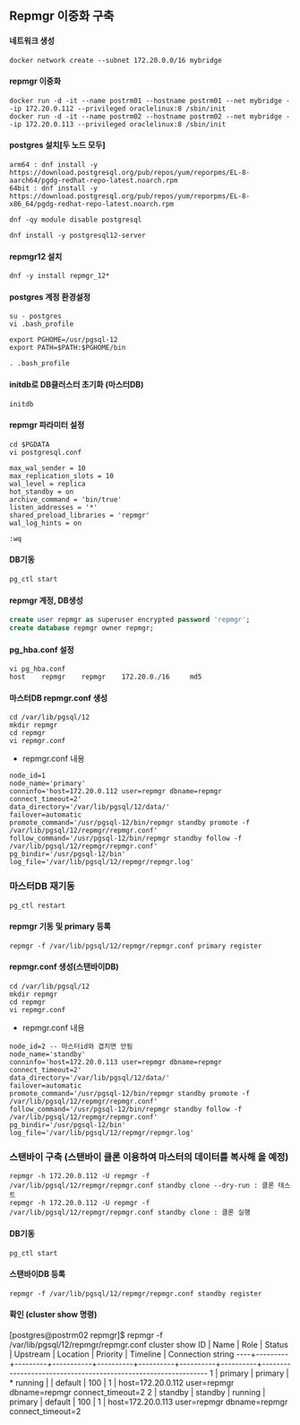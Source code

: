 ## Repmgr 이중화 구축

#### 네트워크 생성
```
docker network create --subnet 172.20.0.0/16 mybridge
```

#### repmgr 이중화
```
docker run -d -it --name postrm01 --hostname postrm01 --net mybridge --ip 172.20.0.112 --privileged oraclelinux:8 /sbin/init
docker run -d -it --name postrm02 --hostname postrm02 --net mybridge --ip 172.20.0.113 --privileged oraclelinux:8 /sbin/init
```

#### postgres 설치[두 노드 모두]
```
arm64 : dnf install -y https://download.postgresql.org/pub/repos/yum/reporpms/EL-8-aarch64/pgdg-redhat-repo-latest.noarch.rpm
64bit : dnf install -y https://download.postgresql.org/pub/repos/yum/reporpms/EL-8-x86_64/pgdg-redhat-repo-latest.noarch.rpm

dnf -qy module disable postgresql

dnf install -y postgresql12-server
```

#### repmgr12 설치
```
dnf -y install repmgr_12*
```

#### postgres 계정 환경설정
```
su - postgres
vi .bash_profile

export PGHOME=/usr/pgsql-12
export PATH=$PATH:$PGHOME/bin

. .bash_profile
```

#### initdb로 DB클러스터 초기화 (마스터DB)
```
initdb
```

#### repmgr 파라미터 설정
```
cd $PGDATA
vi postgresql.conf

max_wal_sender = 10
max_replication_slots = 10
wal_level = replica
hot_standby = on
archive_command = 'bin/true'
listen_addresses = '*'
shared_preload_libraries = 'repmgr'
wal_log_hints = on

:wq
```

#### DB기동
```
pg_ctl start
```

#### repmgr 계정, DB생성
```sql
create user repmgr as superuser encrypted password 'repmgr';
create database repmgr owner repmgr;
```

#### pg_hba.conf 설정
```
vi pg_hba.conf
host    repmgr    repmgr    172.20.0./16     md5
```

#### 마스터DB repmgr.conf 생성
```
cd /var/lib/pgsql/12
mkdir repmgr
cd repmgr
vi repmgr.conf
```
- repmgr.conf 내용
```
node_id=1
node_name='primary'
conninfo='host=172.20.0.112 user=repmgr dbname=repmgr connect_timeout=2'
data_directory='/var/lib/pgsql/12/data/'
failover=automatic
promote_command='/usr/pgsql-12/bin/repmgr standby promote -f /var/lib/pgsql/12/repmgr/repmgr.conf'
follow_command='/usr/pgsql-12/bin/repmgr standby follow -f /var/lib/pgsql/12/repmgr/repmgr.conf'
pg_bindir='/usr/pgsql-12/bin'
log_file='/var/lib/pgsql/12/repmgr/repmgr.log'
```

### 마스터DB 재기동
```
pg_ctl restart
```

#### repmgr 기동 및 primary 등록
```
repmgr -f /var/lib/pgsql/12/repmgr/repmgr.conf primary register
```

#### repmgr.conf 생성(스탠바이DB)
```
cd /var/lib/pgsql/12
mkdir repmgr
cd repmgr
vi repmgr.conf
```
- repmgr.conf 내용
```
node_id=2 -- 마스터id와 겹치면 안됨
node_name='standby'
conninfo='host=172.20.0.113 user=repmgr dbname=repmgr connect_timeout=2'
data_directory='/var/lib/pgsql/12/data/'
failover=automatic
promote_command='/usr/pgsql-12/bin/repmgr standby promote -f /var/lib/pgsql/12/repmgr/repmgr.conf'
follow_command='/usr/pgsql-12/bin/repmgr standby follow -f /var/lib/pgsql/12/repmgr/repmgr.conf'
pg_bindir='/usr/pgsql-12/bin'
log_file='/var/lib/pgsql/12/repmgr/repmgr.log'
```

### 스탠바이 구축 (스탠바이 클론 이용하여 마스터의 데이터를 복사해 올 예정)
```
repmgr -h 172.20.0.112 -U repmgr -f /var/lib/pgsql/12/repmgr/repmgr.conf standby clone --dry-run : 클론 테스트
repmgr -h 172.20.0.112 -U repmgr -f /var/lib/pgsql/12/repmgr/repmgr.conf standby clone : 클론 실행
```

#### DB기동
```
pg_ctl start
```

#### 스탠바이DB 등록
```
repmgr -f /var/lib/pgsql/12/repmgr/repmgr.conf standby register
```
#### 확인 (cluster show 명령)
[postgres@postrm02 repmgr]$ repmgr -f /var/lib/pgsql/12/repmgr/repmgr.conf cluster show
 ID | Name    | Role    | Status    | Upstream | Location | Priority | Timeline | Connection string
----+---------+---------+-----------+----------+----------+----------+----------+---------------------------------------------------------------
 1  | primary | primary | * running |          | default  | 100      | 1        | host=172.20.0.112 user=repmgr dbname=repmgr connect_timeout=2
 2  | standby | standby |   running | primary  | default  | 100      | 1        | host=172.20.0.113 user=repmgr dbname=repmgr connect_timeout=2

